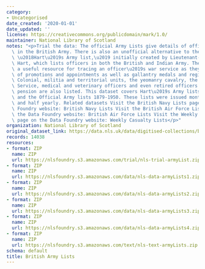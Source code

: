 ```yaml
---
category:
- Uncategorised
date_created: '2020-01-01'
date_updated: ''
license: https://creativecommons.org/publicdomain/mark/1.0/
maintainer: National Library of Scotland
notes: "<p>Trial the data: The official Army Lists give details of officers serving\
  \ in the British Army. There is also an unofficial alternative to these, which is\
  \ \u2018Hart\u2019s Army list,\u2019 initially created by Lieutenant-General George\
  \ Hart, which lists officers in both the British and Indian Army. The lists are\
  \ a useful resource for tracing an officer\u2019s war service as they give details\
  \ of promotions and appointments as well as gallantry medals and regiment locations.\
  \ Colonial, militia and territorial units, the yeomanry cavalry, the Indian Civil\
  \ Service, medical and veterinary officers and even retired officers on pay and\
  \ pension are also listed. This dataset covers Hart\u2019s Army lists from 1839-1915\
  \ and the Official Army lists 1879-1950. These lists were issued monthly, quarterly\
  \ and half yearly. Related datasets Visit the British Navy Lists page on the Data\
  \ Foundry website: British Navy Lists Visit the British Air Force Lists page on\
  \ the Data Foundry website: British Air Force Lists Visit the Weekly Casualty Lists\
  \ page on the Data Foundry website: Weekly Casualty Lists</p>"
organization: National Library of Scotland
original_dataset_link: https://data.nls.uk/data/digitised-collections/british-army-lists/
records: 14038
resources:
- format: ZIP
  name: ZIP
  url: https://nlsfoundry.s3.amazonaws.com/trial/nls-trial-armyList.zip
- format: ZIP
  name: ZIP
  url: https://nlsfoundry.s3.amazonaws.com/data/nls-data-armyLists1.zip
- format: ZIP
  name: ZIP
  url: https://nlsfoundry.s3.amazonaws.com/data/nls-data-armyLists2.zip
- format: ZIP
  name: ZIP
  url: https://nlsfoundry.s3.amazonaws.com/data/nls-data-armyLists3.zip
- format: ZIP
  name: ZIP
  url: https://nlsfoundry.s3.amazonaws.com/data/nls-data-armyLists4.zip
- format: ZIP
  name: ZIP
  url: https://nlsfoundry.s3.amazonaws.com/text/nls-text-armyLists.zip
schema: default
title: British Army Lists
---
```

